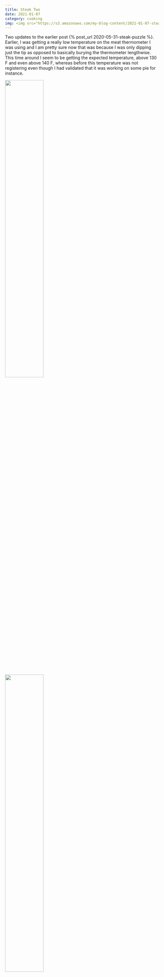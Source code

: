 ```yaml
---
title: Steak Two
date: 2021-01-07
category: cooking
img: <img src="https://s3.amazonaws.com/my-blog-content/2021-01-07-steak-two/2021-01-07 22.51.40.jpg" width="25%" style="transform:rotate(90deg);">
---
```


Two updates to the earlier post {% post_url 2020-05-31-steak-puzzle %}. Earlier, I was getting a really low temperature on the meat thermometer I was using and I am pretty sure now that was because I was only dipping just the tip as opposed to basically burying the thermometer lengthwise. This time around I seem to be getting the expected temperature, above 130 F and even above 140 F, whereas before this temperature was not registering even though I had validated that it was working on some pie for instance.

<img src="https://s3.amazonaws.com/my-blog-content/2021-01-07-steak-two/2021-01-07 22.31.16.jpg" width="50%">
<img src="https://s3.amazonaws.com/my-blog-content/2021-01-07-steak-two/2021-01-07 22.51.40.jpg" width="50%">
<img src="https://s3.amazonaws.com/my-blog-content/2021-01-07-steak-two/2021-01-07 22.54.16.jpg" width="50%">

I have not condensed this to proper text yet but here's the recipe used for the above corresponding steak.

<img src="https://s3.amazonaws.com/my-blog-content/2021-01-07-steak-two/2021-01-11 09.36.29 steaks cast iron + oven.png" width="50%">
